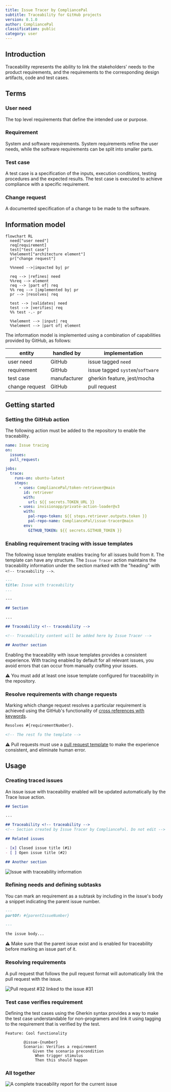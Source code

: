 ```yaml
---
title: Issue Tracer by CompliancePal
subtitle: Traceability for GitHub projects
version: 0.1.0
author: CompliancePal
classification: public
category: user
---
```


## Introduction

Traceability represents the ability to link the stakeholders' needs to the product requirements, and the requirements to the corresponding design artifacts, code and test cases.

## Terms

### User need

The top level requirements that define the intended use or purpose.

### Requirement

System and software requirements. System requirements refine the user needs, while the software requirements can be split into smaller parts.

### Test case

A test case is a specification of the inputs, execution conditions, testing procedures and the expected results. The test case is executed to achieve compliance with a specific requirement.

### Change request

A documented specification of a change to be made to the software.

## Information model

```mermaid title="The information model"
flowchart RL
  need["user need"]
  req[requirement]
  test["test case"]
  %%element["architecture element"]
  pr["change request"]

  %%need -->|impacted by| pr

  req --> |refines| need
  %%req --> element
  req --> |part of| req
  %% req --> |implemented by| pr
  pr --> |resolves| req

  test --> |validates| need
  test --> |verifies| req
  %% test -.- pr

  %%element --> |input| req
  %%element --> |part of| element
```

The information model is implemented using a combination of capabilities provided by GitHub, as follows:

| entity         | handled by   | implementation                   |
| -------------- | ------------ | -------------------------------- |
| user need      | GitHub       | issue tagged `need`              |
| requirement    | GitHub       | issue tagged `system`/`software` |
| test case      | manufacturer | gherkin feature, jest/mocha      |
| change request | GitHub       | pull request                     |

## Getting started

### Setting the GitHub action

The following action must be added to the repository to enable the traceability.

```yaml title="Github workflow enabling issue tracing functionality"
name: Issue tracing
on:
  issues:
  pull_request:

jobs:
  trace:
    runs-on: ubuntu-latest
    steps:
      - uses: CompliancePal/token-retriever@main
        id: retriever
        with:
          url: ${{ secrets.TOKEN_URL }}
      - uses: invisionapp/private-action-loader@v3
        with:
          pal-repo-token: ${{ steps.retriever.outputs.token }}
          pal-repo-name: CompliancePal/issue-tracer@main
        env:
          GITHUB_TOKEN: ${{ secrets.GITHUB_TOKEN }}
```

### Enabling requirement tracing with issue templates

The following issue template enables tracing for all issues build from it. The template can have any structure. The `Issue Tracer` action maintains the traceability information under the section marked with the "heading" with `<!-- traceability -->`.

```markdown title="Issue template with enabled traceabiltity"
---
title: Issue with traceability
...

---

## Section

...

## Traceability <!-- traceability -->

<!-- Traceability content will be added here by Issue Tracer -->

## Another section
```

Enabling the traceability with issue templates provides a consistent experience. With tracing enabled by default for all relevant issues, you avoid errors that can occur from manually crafting your issues.

⚠️ You must add at least one issue template configured for traceability in the repository.

### Resolve requirements with change requests

Marking which change request resolves a particular requirement is achieved using the GitHub's functionality of [cross references with keywords](https://docs.github.com/en/github/managing-your-work-on-github/linking-a-pull-request-to-an-issue#linking-a-pull-request-to-an-issue-using-a-keyword).

```markdown title="Pull request template with keyword cross reference"
Resolves #{requirementNumber}.

<!-- The rest fo the template -->
```

⚠️ Pull requests must use a [pull request template](https://docs.github.com/en/github/building-a-strong-community/creating-a-pull-request-template-for-your-repository) to make the experience consistent, and eliminate human error.

## Usage

### Creating traced issues

An issue issue with traceability enabled will be updated automatically by the Trace Issue action.

```markdown title="Issue containing subtasks information updated by Issue Tracer"
## Section

...

## Traceability <!-- traceability -->
<!-- Section created by Issue Tracer by CompliancePal. Do not edit -->

## Related issues

- [x] Closed issue title (#1)
- [ ] Open issue title (#2)

## Another section
```

![Issue with traceability information](images/traceability.png)

### Refining needs and defining subtasks

You can mark an requirement as a subtask by including in the issue's body a snippet indicating the parent issue number.

```markdown title="Issue body indicating that this requirement is a part of the indicated requirement"
---
partOf: #{parentIssueNumber}

---

the issue body...
```

⚠️ Make sure that the parent issue exist and is enabled for traceability before marking an issue part of it.

### Resolving requirements

A pull request that follows the pull request format will automatically link the pull request with the issue.

![Pull request #32 linked to the issue #31](images/linked-issue.png)

### Test case verifies requirement

Defining the test cases using the Gherkin syntax provides a way to make the test case understandable for non-programers and link it using tagging to the requirement that is verified by the test.

```gherkin title="Test case described as Gherkin scenario that verifies the tagged requirement", line_numbers
Feature: Cool functionality

        @issue-{number}
        Scenario: Verifies a requirement
            Given the scenario precondition
             When trigger stimulus
             Then this should happen
```

### All together

![A complete traceability report for the current issue](images/full-report.png)
